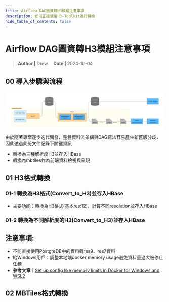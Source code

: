 ```yaml
---
title: Airflow DAG圖資轉H3模組注意事項
description: 如何正確使用H3-Toolkit進行轉換
hide_table_of_contents: false
---
```


# Airflow DAG圖資轉H3模組注意事項
> **Author |** Drew　
> **Date |** 2024-10-04

## 00 導入步驟與流程

![Process_diagram](h3_process\CSL_Project_System_Diagram.png)
由於隨著專案逐步迭代開發，整體資料流架構與DAG寫法容易產生新舊版分歧，因此透過此份文件記錄下關鍵資訊

- 轉換為三種解析度H3並存入HBase
- 轉換為mbtiles作為前端資料檢視與呈現

## 01 H3格式轉換
### 01-1 轉換為H3格式(Convert_to_H3)並存入HBase
- 主要功能：轉換為H3格式(基本res:12)、計算不同resolution並存入HBase

### 01-2 轉換為不同解析度的H3(Convert_to_H3)並存入HBase
## 注意事項: 
- 不能直接使用PostgreDB中的資料轉res9、res7資料
- 給Windows用戶：調整本地端docker memory usage避免資料量過大被停止任務
- **參考文章**｜[Set up config like memory limits in Docker for Windows and WSL2](https://mrakelinggar.medium.com/set-up-configs-like-memory-limits-in-docker-for-windows-and-wsl2-80689997309c)

## 02 MBTiles格式轉換
